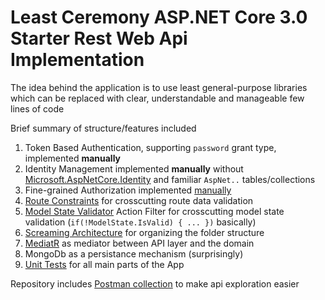 # Least Ceremony ASP.NET Core 3.0 Starter Rest Web Api Implementation

The idea behind the application is to use least general-purpose libraries which can be replaced with clear, understandable and manageable few lines of code

Brief summary of structure/features included

1. Token Based Authentication, supporting `password` grant type, implemented **manually** 
2. Identity Management implemented **manually** without [Microsoft.AspNetCore.Identity](https://www.nuget.org/packages/Microsoft.AspNetCore.Identity/) and familiar `AspNet..` tables/collections
3. Fine-grained Authorization implemented [manually](https://github.com/tchelidze/Locker.Api/blob/master/src/Locker.Api/Web/Filters/CrudApiFilterAttribute.cs)
4. [Route Constraints](https://github.com/tchelidze/Locker.Api/blob/master/src/Locker.Api/Web/RouteConstraints/ObjectIdRouteConstraint.cs) for crosscutting route data validation
5. [Model State Validator]() Action Filter for crosscutting model state validation (`if(!ModelState.IsValid) { ... })` basically)
6. [Screaming Architecture](https://blog.cleancoder.com/uncle-bob/2011/09/30/Screaming-Architecture.html) for organizing the folder structure
7. [MediatR](https://github.com/jbogard/MediatR) as mediator between API layer and the domain
8. MongoDb as a persistance mechanism (surprisingly)
9. [Unit Tests](https://github.com/tchelidze/Locker.Api/tree/master/test/Locker.UnitTests) for all main parts of the App 

Repository includes [Postman collection](https://github.com/tchelidze/Locker.Api/blob/master/docs/Locker.Api.postman_collection.json) to make api exploration easier


